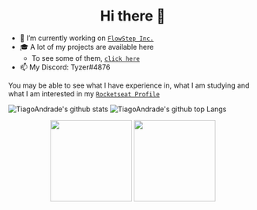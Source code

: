 <h1 align="center">Hi there 👋</h1>

- 🔭 I’m currently working on [`FlowStep Inc.`](https://github.com/FlowStepInc)
- 🎓 A lot of my projects are available here
  - To see some of them, [`click here`](https://github.com/TiagooAndrade/My-Projects)
- 📫 My Discord: Tyzer#4876

You may be able to see what I have experience in, what I am studying and what I am interested in my [`Rocketseat Profile`](https://app.rocketseat.com.br/me/tiago)

![TiagoAndrade's github stats](https://github-readme-stats.vercel.app/api?username=TiagooAndrade&bg_color=282a42&title_color=5a7dbf&text_color=a6c4fc&show_icons=true)
![TiagoAndrade's github top Langs](https://github-readme-stats.vercel.app/api/top-langs/?username=TiagooAndrade&bg_color=282a42&title_color=5a7dbf&text_color=a6c4fc&layout=compact)

<div align="center">
  <img height="165" align="center" src="https://github-readme-stats.vercel.app/api?username=TiagooAndrade&bg_color=282a42&title_color=5a7dbf&text_color=a6c4fc&show_icons=true" />
  <img height="165" align="center" src="https://github-readme-stats.vercel.app/api/top-langs/?username=TiagooAndrade&bg_color=282a42&title_color=5a7dbf&text_color=a6c4fc&layout=compact" />
</div>
